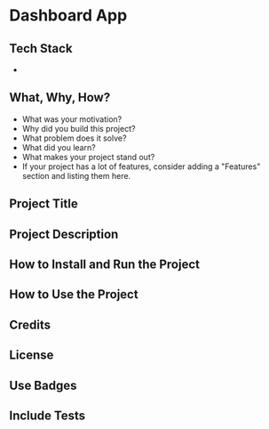 # Dashboard App

## Tech Stack

-

## What, Why, How?

- What was your motivation?
- Why did you build this project?
- What problem does it solve?
- What did you learn?
- What makes your project stand out?
- If your project has a lot of features, consider adding a "Features" section and listing them here.

## Project Title

## Project Description

## How to Install and Run the Project

## How to Use the Project

## Credits

## License

## Use Badges

## Include Tests
